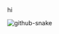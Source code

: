 hi

<picture>
  <source media="(prefers-color-scheme: dark)" srcset="https://raw.githubusercontent.com/PaddyZz/PaddyZz/output-005/github-contribution-grid-snake-dark.svg" />
  <source media="(prefers-color-scheme: light)" srcset="https://raw.githubusercontent.com/PaddyZz/PaddyZz/output/github-contribution-grid-snake.svg" />
  <img alt="github-snake" src="https://raw.githubusercontent.com/PaddyZz/PaddyZz/output/github-contribution-grid-snake.svg" />
</picture>
